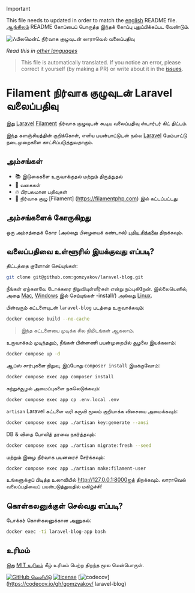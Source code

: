 >[!IMPORTANT]
>This file needs to updated in order to match the [english](/README.md) README file.  
>[ஆங்கிலம்](/README.md) README கோப்பைப் பொருத்த இந்தக் கோப்பு புதுப்பிக்கப்பட வேண்டும்.

![ஃபிலமென்ட் நிர்வாக குழுவுடன் லாராவெல் வலைப்பதிவு](../docs/social-preview-en.png)

_Read this in [other languages](./Translations.md)_

>This file is automatically translated. If you notice an error, please correct it yourself (by making a PR) or write about it in the [issues](https://github.com/gomzyakov/laravel-blog/issues).

# Filament நிர்வாக குழுவுடன் Laravel வலைப்பதிவு

இது [Laravel](https://laravel.com) [Filament](https://filamentphp.com) நிர்வாக குழுவுடன் கூடிய வலைப்பதிவு ஸ்டார்டர் கிட் திட்டம்.

இந்த களஞ்சியத்தின் குறிக்கோள், எளிய பயன்பாட்டுடன் நல்ல [Laravel](https://laravel.com) மேம்பாட்டு நடைமுறைகளை காட்சிப்படுத்துவதாகும்.

## அம்சங்கள்

- 📚 இடுகைகளை உருவாக்குதல் மற்றும் திருத்துதல்
- 🥑 வகைகள்
- 🔥 பிரபலமான பதிவுகள்
- 🎉 நிர்வாக குழு [Filament] (https://filamentphp.com) இல் கட்டப்பட்டது

## அம்சங்களைக் கோருகிறது

ஒரு அம்சத்தைக் கோர (அல்லது பிழையைக் கண்டால்) [புதிய சிக்கலை](https://github.com/gomzyakov/laravel-blog/issues/new) திறக்கவும்.

## வலைப்பதிவை உள்ளூரில் இயக்குவது எப்படி?

திட்டத்தை குளோன் செய்யுங்கள்:

```bash
git clone git@github.com:gomzyakov/laravel-blog.git
```

நீங்கள் ஏற்கனவே டோக்கரை நிறுவியுள்ளீர்கள் என்று நம்புகிறேன். இல்லையெனில், அதை [Mac](https://docs.docker.com/desktop/install/mac-install/), [Windows](https://docs.docker.com/desktop/install/windows) இல் செய்யுங்கள் -install/) அல்லது [Linux](https://docs.docker.com/desktop/install/linux-install/).

பின்வரும் கட்டளையுடன் `laravel-blog` படத்தை உருவாக்கவும்:

```bash
docker compose build --no-cache
```

>இந்த கட்டளையை முடிக்க சில நிமிடங்கள் ஆகலாம்.

உருவாக்கம் முடிந்ததும், நீங்கள் பின்னணி பயன்முறையில் சூழலை இயக்கலாம்:

```bash
docker compose up -d
```

ஆப்ஸ் சார்புகளை நிறுவ, இப்போது `composer install` இயக்குவோம்:

```bash
docker compose exec app composer install
```

சுற்றுச்சூழல் அமைப்புகளை நகலெடுக்கவும்:

```bash
docker compose exec app cp .env.local .env
```

`artisan` Laravel கட்டளை வரி கருவி மூலம் குறியாக்க விசையை அமைக்கவும்:

```bash
docker compose exec app ./artisan key:generate --ansi
```

DB & விதை போலித் தரவை நகர்த்தவும்:

```bash
docker compose exec app ./artisan migrate:fresh --seed
```

மற்றும் இழை நிர்வாக பயனரைச் சேர்க்கவும்:

```bash
docker compose exec app ./artisan make:filament-user
```

உங்களுக்குப் பிடித்த உலாவியில் http://127.0.0.1:8000ஐத் திறக்கவும். லாராவெல் வலைப்பதிவைப் பயன்படுத்துவதில் மகிழ்ச்சி!

## கொள்கலனுக்குள் செல்வது எப்படி?

டோக்கர் கொள்கலனுக்கான அணுகல்:

```bash
docker exec -ti laravel-blog-app bash
```

## உரிமம்

இது [MIT உரிமம்](https://github.com/gomzyakov/php-code-style/blob/main/LICENSE) கீழ் உரிமம் பெற்ற திறந்த மூல மென்பொருள்.


[![GitHub வெளியீடு](https://img.shields.io/github/release/gomzyakov/laravel-blog.svg)](https://github.com/gomzyakov/laravel-blog/releases/latest)
[![license](https://img.shields.io/badge/License-MIT-green.svg)](https://github.com/gomzyakov/laravel-blog/blob/development/LICENSE)
[![codecov](https://codecov.io/gh/gomzyakov/laravel-blog/branch/main/graph/badge.svg?token=4CYTVMVUYV)](https://codecov.io/gh/gomzyakov/ laravel-blog)
